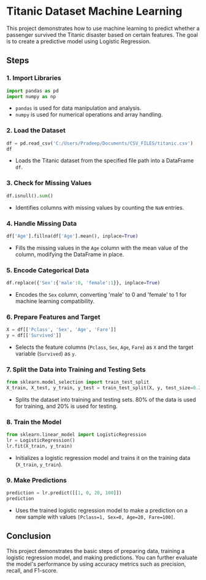 # Titanic Dataset Machine Learning

This project demonstrates how to use machine learning to predict whether a passenger survived the Titanic disaster based on certain features. The goal is to create a predictive model using Logistic Regression.

## Steps

### 1. **Import Libraries**
   ```python
   import pandas as pd
   import numpy as np
   ```
   - `pandas` is used for data manipulation and analysis.
   - `numpy` is used for numerical operations and array handling.

### 2. **Load the Dataset**
   ```python
   df = pd.read_csv('C:/Users/Pradeep/Documents/CSV_FILES/titanic.csv')
   df
   ```
   - Loads the Titanic dataset from the specified file path into a DataFrame `df`.

### 3. **Check for Missing Values**
   ```python
   df.isnull().sum()
   ```
   - Identifies columns with missing values by counting the `NaN` entries.

### 4. **Handle Missing Data**
   ```python
   df['Age'].fillna(df['Age'].mean(), inplace=True)
   ```
   - Fills the missing values in the `Age` column with the mean value of the column, modifying the DataFrame in place.

### 5. **Encode Categorical Data**
   ```python
   df.replace({'Sex':{'male':0, 'female':1}}, inplace=True)
   ```
   - Encodes the `Sex` column, converting 'male' to 0 and 'female' to 1 for machine learning compatibility.

### 6. **Prepare Features and Target**
   ```python
   X = df[['Pclass', 'Sex', 'Age', 'Fare']]
   y = df[['Survived']]
   ```
   - Selects the feature columns (`Pclass`, `Sex`, `Age`, `Fare`) as `X` and the target variable (`Survived`) as `y`.

### 7. **Split the Data into Training and Testing Sets**
   ```python
   from sklearn.model_selection import train_test_split
   X_train, X_test, y_train, y_test = train_test_split(X, y, test_size=0.2)
   ```
   - Splits the dataset into training and testing sets. 80% of the data is used for training, and 20% is used for testing.

### 8. **Train the Model**
   ```python
   from sklearn.linear_model import LogisticRegression
   lr = LogisticRegression()
   lr.fit(X_train, y_train)
   ```
   - Initializes a logistic regression model and trains it on the training data (`X_train`, `y_train`).

### 9. **Make Predictions**
   ```python
   prediction = lr.predict([[1, 0, 20, 100]])
   prediction
   ```
   - Uses the trained logistic regression model to make a prediction on a new sample with values `[Pclass=1, Sex=0, Age=20, Fare=100]`.

## Conclusion

This project demonstrates the basic steps of preparing data, training a logistic regression model, and making predictions. You can further evaluate the model's performance by using accuracy metrics such as precision, recall, and F1-score.


